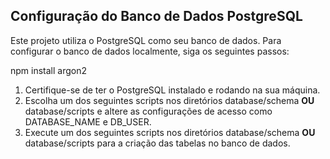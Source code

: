 ## Configuração do Banco de Dados PostgreSQL

Este projeto utiliza o PostgreSQL como seu banco de dados. Para configurar o banco de dados localmente, siga os seguintes passos:

npm install argon2

1.  Certifique-se de ter o PostgreSQL instalado e rodando na sua máquina.
2.  Escolha um dos seguintes scripts nos diretórios database/schema <b>OU</b> database/scripts e altere as configurações de acesso como DATABASE_NAME e DB_USER.
3.  Execute um dos seguintes scripts nos diretórios database/schema <b>OU</b> database/scripts para a criação das tabelas no banco de dados.
